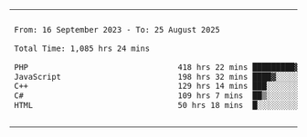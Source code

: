

<table border="0">
 <tr>
  <td>
  
 
 <!--START_SECTION:waka-->

```txt
From: 16 September 2023 - To: 25 August 2025

Total Time: 1,085 hrs 24 mins

PHP                                418 hrs 22 mins █████████▓░░░░░░░░░░░░░░░   38.12 %
JavaScript                         198 hrs 32 mins ████▓░░░░░░░░░░░░░░░░░░░░   18.09 %
C++                                129 hrs 14 mins ███░░░░░░░░░░░░░░░░░░░░░░   11.78 %
C#                                 109 hrs 7 mins  ██▒░░░░░░░░░░░░░░░░░░░░░░   09.94 %
HTML                               50 hrs 18 mins  █░░░░░░░░░░░░░░░░░░░░░░░░   04.58 %
```

<!--END_SECTION:waka-->
  </td>
    <td>
   <div align="start">
        <a href="https://open.spotify.com/user/dxso20he52f5d4ti73duavf95">
        <img width="200px" src="https://spotify-github-profile.kittinanx.com/api/view.svg?uid=dxso20he52f5d4ti73duavf95&cover_image=true&theme=default&show_offline=false&background_color=121212&interchange=false" alt="Spotify Now Playing">
    </a>
</div> 

  </td>
 </tr>

</table>

